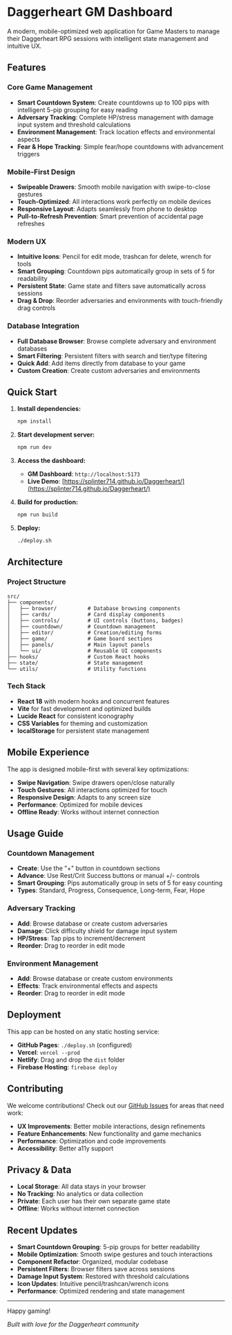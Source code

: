 # Daggerheart GM Dashboard

A modern, mobile-optimized web application for Game Masters to manage their Daggerheart RPG sessions with intelligent state management and intuitive UX.

## Features

### Core Game Management
- **Smart Countdown System**: Create countdowns up to 100 pips with intelligent 5-pip grouping for easy reading
- **Adversary Tracking**: Complete HP/stress management with damage input system and threshold calculations
- **Environment Management**: Track location effects and environmental aspects
- **Fear & Hope Tracking**: Simple fear/hope countdowns with advancement triggers

### Mobile-First Design
- **Swipeable Drawers**: Smooth mobile navigation with swipe-to-close gestures
- **Touch-Optimized**: All interactions work perfectly on mobile devices
- **Responsive Layout**: Adapts seamlessly from phone to desktop
- **Pull-to-Refresh Prevention**: Smart prevention of accidental page refreshes

### Modern UX
- **Intuitive Icons**: Pencil for edit mode, trashcan for delete, wrench for tools
- **Smart Grouping**: Countdown pips automatically group in sets of 5 for readability
- **Persistent State**: Game state and filters save automatically across sessions
- **Drag & Drop**: Reorder adversaries and environments with touch-friendly drag controls

### Database Integration
- **Full Database Browser**: Browse complete adversary and environment databases
- **Smart Filtering**: Persistent filters with search and tier/type filtering
- **Quick Add**: Add items directly from database to your game
- **Custom Creation**: Create custom adversaries and environments

## Quick Start

1. **Install dependencies:**
   ```bash
   npm install
   ```

2. **Start development server:**
   ```bash
   npm run dev
   ```

3. **Access the dashboard:**
   - **GM Dashboard**: `http://localhost:5173`
   - **Live Demo**: [https://splinter714.github.io/Daggerheart/](https://splinter714.github.io/Daggerheart/)

4. **Build for production:**
   ```bash
   npm run build
   ```

5. **Deploy:**
   ```bash
   ./deploy.sh
   ```

## Architecture

### Project Structure
```
src/
├── components/
│   ├── browser/          # Database browsing components
│   ├── cards/            # Card display components
│   ├── controls/         # UI controls (buttons, badges)
│   ├── countdown/        # Countdown management
│   ├── editor/           # Creation/editing forms
│   ├── game/             # Game board sections
│   ├── panels/           # Main layout panels
│   └── ui/               # Reusable UI components
├── hooks/                # Custom React hooks
├── state/                # State management
└── utils/                # Utility functions
```

### Tech Stack
- **React 18** with modern hooks and concurrent features
- **Vite** for fast development and optimized builds
- **Lucide React** for consistent iconography
- **CSS Variables** for theming and customization
- **localStorage** for persistent state management

## Mobile Experience

The app is designed mobile-first with several key optimizations:

- **Swipe Navigation**: Swipe drawers open/close naturally
- **Touch Gestures**: All interactions optimized for touch
- **Responsive Design**: Adapts to any screen size
- **Performance**: Optimized for mobile devices
- **Offline Ready**: Works without internet connection

## Usage Guide

### Countdown Management
- **Create**: Use the "+" button in countdown sections
- **Advance**: Use Rest/Crit Success buttons or manual +/- controls
- **Smart Grouping**: Pips automatically group in sets of 5 for easy counting
- **Types**: Standard, Progress, Consequence, Long-term, Fear, Hope

### Adversary Tracking
- **Add**: Browse database or create custom adversaries
- **Damage**: Click difficulty shield for damage input system
- **HP/Stress**: Tap pips to increment/decrement
- **Reorder**: Drag to reorder in edit mode

### Environment Management
- **Add**: Browse database or create custom environments
- **Effects**: Track environmental effects and aspects
- **Reorder**: Drag to reorder in edit mode

## Deployment

This app can be hosted on any static hosting service:

- **GitHub Pages**: `./deploy.sh` (configured)
- **Vercel**: `vercel --prod`
- **Netlify**: Drag and drop the `dist` folder
- **Firebase Hosting**: `firebase deploy`

## Contributing

We welcome contributions! Check out our [GitHub Issues](https://github.com/Splinter714/Daggerheart/issues) for areas that need work:

- **UX Improvements**: Better mobile interactions, design refinements
- **Feature Enhancements**: New functionality and game mechanics
- **Performance**: Optimization and code improvements
- **Accessibility**: Better a11y support

## Privacy & Data

- **Local Storage**: All data stays in your browser
- **No Tracking**: No analytics or data collection
- **Private**: Each user has their own separate game state
- **Offline**: Works without internet connection

## Recent Updates

- **Smart Countdown Grouping**: 5-pip groups for better readability
- **Mobile Optimization**: Smooth swipe gestures and touch interactions
- **Component Refactor**: Organized, modular codebase
- **Persistent Filters**: Browser filters save across sessions
- **Damage Input System**: Restored with threshold calculations
- **Icon Updates**: Intuitive pencil/trashcan/wrench icons
- **Performance**: Optimized rendering and state management

---

Happy gaming!

*Built with love for the Daggerheart community*